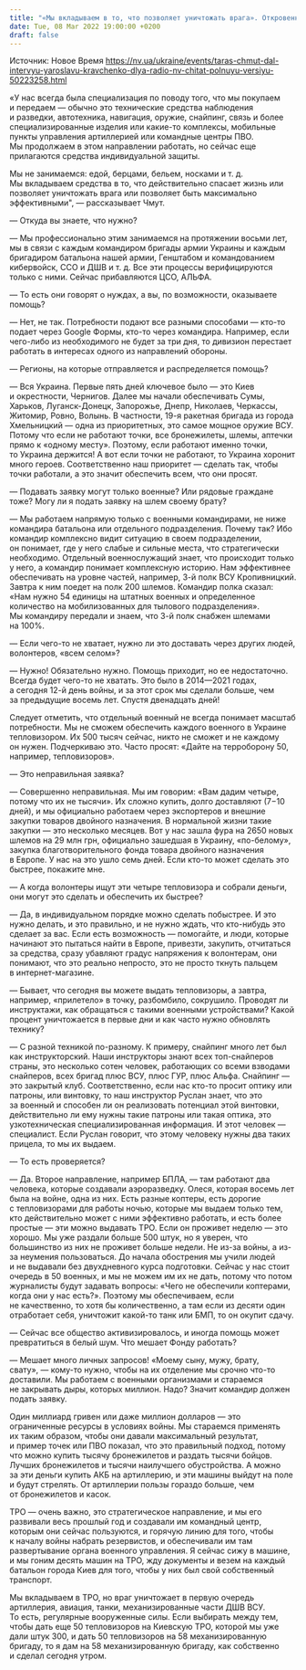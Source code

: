 ```yaml
---
title: "«Мы вкладываем в то, что позволяет уничтожать врага». Откровенное интервью Тараса Чмута из фонда Вернись живым"
date: Tue, 08 Mar 2022 19:00:00 +0200
draft: false
---
```

Источник: Новое Время https://nv.ua/ukraine/events/taras-chmut-dal-intervyu-yaroslavu-kravchenko-dlya-radio-nv-chitat-polnuyu-versiyu-50223258.html


«У нас всегда была специализация по поводу того, что мы покупаем и передаем — обычно это технические средства наблюдения и разведки, автотехника, навигация, оружие, снайпинг, связь и более специализированные изделия или какие-то комплексы, мобильные пункты управления артиллерией или командные центры ПВО. Мы продолжаем в этом направлении работать, но сейчас еще прилагаются средства индивидуальной защиты.

Мы не занимаемся: едой, берцами, бельем, носками и т. д. Мы вкладываем средства в то, что действительно спасает жизнь или позволяет уничтожать врага или позволяет быть максимально эффективными", — рассказывает Чмут.

— Откуда вы знаете, что нужно?

— Мы профессионально этим занимаемся на протяжении восьми лет, мы в связи с каждым командиром бригады армии Украины и каждым бригадиром батальона нашей армии, Генштабом и командованием кибервойск, ССО и ДШВ и т. д. Все эти процессы верифицируются только с ними. Сейчас прибавляются ЦСО, АЛЬФА.

— То есть они говорят о нуждах, а вы, по возможности, оказываете помощь?

— Нет, не так. Потребности подают все разными способами — кто-то подает через Google Формы, кто-то через командира. Например, если чего-либо из необходимого не будет за три дня, то дивизион перестает работать в интересах одного из направлений обороны.

— Регионы, на которые отправляется и распределяется помощь?

— Вся Украина. Первые пять дней ключевое было — это Киев и окрестности, Чернигов. Далее мы начали обеспечивать Сумы, Харьков, Луганск-Донецк, Запорожье, Днепр, Николаев, Черкассы, Житомир, Ровно, Волынь. В частности, 19-я ракетная бригада из города Хмельницкий — одна из приоритетных, это самое мощное оружие ВСУ. Потому что если не работают точки, все бронежилеты, шлемы, аптечки прямо к «одному месту». Поэтому, если работают именно точки, то Украина держится! А вот если точки не работают, то Украина хоронит много героев. Соответственно наш приоритет — сделать так, чтобы точки работали, а это значит обеспечить всем, что они просят.

— Подавать заявку могут только военные? Или рядовые граждане тоже? Могу ли я подать заявку на шлем своему брату?

— Мы работаем напрямую только с военными командирами, не ниже командира батальона или отдельного подразделения. Почему так? Ибо командир комплексно видит ситуацию в своем подразделении, он понимает, где у него слабые и сильные места, что стратегически необходимо. Отдельный военнослужащий знает, что происходит только у него, а командир понимает комплексную историю. Нам эффективнее обеспечивать на уровне частей, например, 3-й полк ВСУ Кропивницкий. Завтра к ним поедет на полк 200 шлемов. Командир полка сказал: «Нам нужно 54 единицы на штатных военных и определенное количество на мобилизованных для тылового подразделения». Мы командиру передали и знаем, что 3-й полк снабжен шлемами на 100%.

— Если чего-то не хватает, нужно ли это доставать через других людей, волонтеров, «всем селом»?

— Нужно! Обязательно нужно. Помощь приходит, но ее недостаточно. Всегда будет чего-то не хватать. Это было в 2014—2021 годах, а сегодня 12-й день войны, и за этот срок мы сделали больше, чем за предыдущие восемь лет. Спустя двенадцать дней!

Следует отметить, что отдельный военный не всегда понимает масштаб потребности. Мы не сможем обеспечить каждого военного в Украине тепловизором. Их 500 тысяч сейчас, никто не сможет и не каждому он нужен. Подчеркиваю это. Часто просят: «Дайте на терроборону 50, например, тепловизоров».

— Это неправильная заявка?

— Совершенно неправильная. Мы им говорим: «Вам дадим четыре, потому что их не тысячи». Их сложно купить, долго доставляют (7−10 дней), и мы официально работаем через экспортеров и внешние закупки товаров двойного назначения. В нормальной жизни такие закупки — это несколько месяцев. Вот у нас зашла фура на 2650 новых шлемов на 29 млн грн, официально зашедшая в Украину, «по-белому», закупка благотворительного фонда товара двойного назначения в Европе. У нас на это ушло семь дней. Если кто-то может сделать это быстрее, покажите мне.

— А когда волонтеры ищут эти четыре тепловизора и собрали деньги, они могут это сделать и обеспечить их быстрее?

— Да, в индивидуальном порядке можно сделать побыстрее. И это нужно делать, и это правильно, и не нужно ждать, что кто-нибудь это сделает за вас. Если есть возможность — помогайте, и люди, которые начинают это пытаться найти в Европе, привезти, закупить, отчитаться за средства, сразу убавляют градус напряжения к волонтерам, они понимают, что это реально непросто, это не просто ткнуть пальцем в интернет-магазине.

— Бывает, что сегодня вы можете выдать тепловизоры, а завтра, например, «прилетело» в точку, разбомбило, сокрушило. Проводят ли инструктажи, как обращаться с такими военными устройствами? Какой процент уничтожается в первые дни и как часто нужно обновлять технику?

— С разной техникой по-разному. К примеру, снайпинг много лет был как инструкторский. Наши инструкторы знают всех топ-снайперов страны, это несколько сотен человек, работающих со всеми взводами снайперов, всех бригад плюс ВСУ, плюс ГУР, плюс Альфа. Снайпинг — это закрытый клуб. Соответственно, если нас кто-то просит оптику или патроны, или винтовку, то наш инструктор Руслан знает, что это за военный и способен ли он реализовать потенциал этой винтовки, действительно ли ему нужны такие патроны или такая оптика, это узкотехническая специализированная информация. И этот человек — специалист. Если Руслан говорит, что этому человеку нужны два таких прицела, то мы их выдаем.

— То есть проверяется?

— Да. Второе направление, например БПЛА, — там работают два человека, которые создавали аэроразведку. Олеся, которая восемь лет была на войне, одна из них. Есть разные коптеры, есть дорогие с тепловизорами для работы ночью, которые мы выдаем только тем, кто действительно может с ними эффективно работать, и есть более простые — эти можно выдавать ТРО. Если он проживет неделю — это хорошо. Мы уже раздали больше 500 штук, но я уверен, что большинство из них не проживет больше недели. Не из-за войны, а из-за неумения пользоваться. До начала обострения мы учили людей и не выдавали без двухдневного курса подготовки. Сейчас у нас стоит очередь в 50 военных, и мы не можем им их не дать, потому что потом журналисты будут задавать вопросы: «Чего не обеспечили коптерами, когда они у нас есть?». Поэтому мы обеспечиваем, если не качественно, то хотя бы количественно, а там если из десяти один отработает себя, уничтожит какой-то танк или БМП, то он окупит сдачу.

— Сейчас все общество активизировалось, и иногда помощь может превратиться в белый шум. Что мешает Фонду работать?

— Мешает много личных запросов! «Моему сыну, мужу, брату, свату», — кому-то нужно, чтобы на их отделение мы срочно что-то доставили. Мы работаем с военными организмами и стараемся не закрывать дыры, которых миллион. Надо? Значит командир должен подать заявку.

Один миллиард гривен или даже миллион долларов — это ограниченные ресурсы в условиях войны. Мы стараемся применять их таким образом, чтобы они давали максимальный результат, и пример точек или ПВО показал, что это правильный подход, потому что можно купить тысячу бронежилетов и раздать тысячи бойцов. Лучших бронежилетов и тысячи наилучшего обустройства. А можно за эти деньги купить АКБ на артиллерию, и эти машины выйдут на поле и будут стрелять. От артиллерии пользы гораздо больше, чем от бронежилетов и касок.

ТРО — очень важно, это стратегическое направление, и мы его развивали весь прошлый год и создавали им командный центр, которым они сейчас пользуются, и горячую линию для того, чтобы к началу войны набрать резервистов, и обеспечивали им там развертывание органа военного управления. Я сейчас сижу в машине, и мы гоним десять машин на ТРО, жду документы и везем на каждый батальон города Киев для того, чтобы у них был свой собственный транспорт.

Мы вкладываем в ТРО, но враг уничтожает в первую очередь артиллерия, авиация, танки, механизированные части ДШВ ВСУ. То есть, регулярные вооруженные силы. Если выбирать между тем, чтобы дать еще 50 тепловизоров на Киевскую ТРО, которой мы уже дали штук 300, и дать 50 тепловизоров на 58 механизированную бригаду, то я дам на 58 механизированную бригаду, как собственно и сделал сегодня утром.
